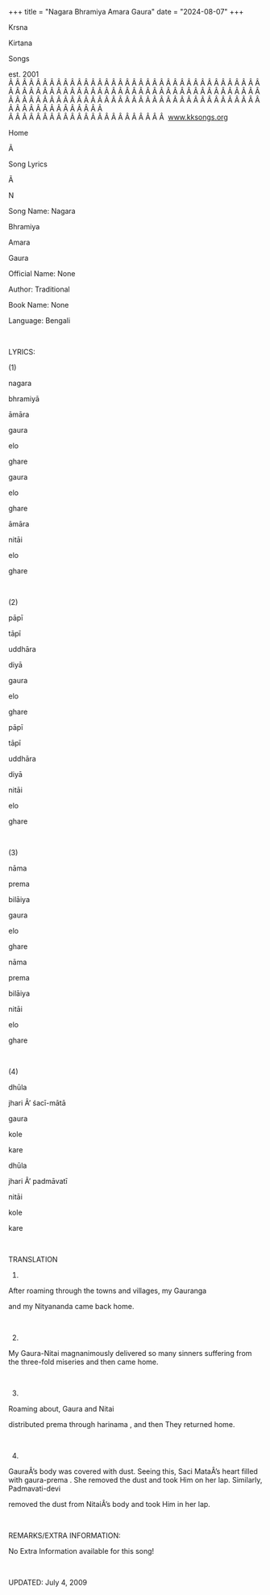 +++ 
title = "Nagara Bhramiya Amara Gaura"
date = "2024-08-07"
+++

Krsna
 
Kirtana
 
Songs

est. 2001
Â Â Â Â Â Â Â Â Â Â Â Â Â Â Â Â Â Â Â Â Â Â Â Â Â Â Â Â Â Â Â Â Â Â Â Â Â Â Â Â Â Â Â Â Â Â Â Â Â Â Â Â Â Â Â Â Â Â Â Â Â Â Â Â Â Â Â Â Â Â Â Â Â Â Â Â Â Â Â Â Â Â Â Â Â Â Â Â Â Â Â Â Â Â Â Â Â Â Â Â Â Â Â Â Â Â Â Â Â Â Â Â Â Â Â Â Â Â Â Â Â Â Â Â Â  
Â Â Â Â Â Â Â Â Â Â Â Â Â Â Â Â Â Â Â Â Â Â Â  
www.kksongs.org








Home


Ã 
 
Song Lyrics
 
Ã 
 
N


Song Name: 
Nagara
 
Bhramiya
 
Amara
 
Gaura


Official Name: None


Author: Traditional 


Book Name: None


Language: 
Bengali


 


LYRICS:


(1)


nagara
 
bhramiyā
 
āmāra
 
gaura
 
elo
 
ghare


gaura
 
elo
 
ghare
 
āmāra


nitāi
 
elo
 
ghare
 


 


(2)


pāpī
 
tāpī
 
uddhāra
 
diyā
 
gaura
 
elo
 
ghare


pāpī
 
tāpī
 
uddhāra
 
diyā
 
nitāi
 
elo
 
ghare


 


(3)


nāma
 
prema
 
bilāiya
 
gaura
 
elo
 
ghare


nāma
 
prema
 
bilāiya
 
nitāi
 
elo
 
ghare


 


(4)


dhūla
 
jhari
Â’ 
śacī-mātā


gaura
 
kole
 
kare


dhūla
 
jhari
Â’ 
padmāvatī
 
nitāi
 
kole
 
kare


 


TRANSLATION


1)
After roaming through the towns and villages, my 
Gauranga

and my 
Nityananda
 came back home.


 


2)
My 
Gaura-Nitai
 magnanimously delivered so many
sinners suffering from the three-fold miseries and then came home.


 


3)
Roaming about, 
Gaura
 and 
Nitai

distributed 
prema
 through 
harinama
,
and then 
They
 returned home.


 


4)

GauraÂ’s
 body was covered with dust. Seeing this, 
Saci
 MataÂ’s heart filled with 
gaura-prema
.
She removed the dust and took Him on her lap. Similarly, 
Padmavati-devi

removed the dust from 
NitaiÂ’s
 body and took Him in
her lap.


 


REMARKS/EXTRA INFORMATION:


No
Extra Information available for this song!


 


UPDATED:
 July 4, 2009